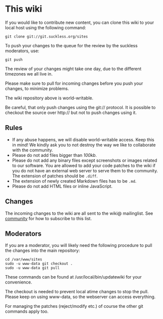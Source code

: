 This wiki
=========
If you would like to contribute new content, you can clone this wiki to your
local host using the following command:

	git clone git://git.suckless.org/sites

To push your changes to the queue for the review by the suckless moderators,
use:

	git push

The review of your changes might take one day, due to the different timezones
we all live in.

Please make sure to pull for incoming changes before you push your changes, to
minimize problems.

The wiki repository above is world-writable.

Be careful, that only push changes using the git:// protocol. It is possible
to checkout the source over http:// but not to push changes using it.

Rules
-----
* If any abuse happens, we will disable world-writable access. Keep this in mind!
  We kindly ask you to not destroy the way we like to collaborate
  with the community.
* Please do not add files bigger than *100kb*.
* Please do not add any binary files except screenshots or images related to our software.
  You are allowed to add your code patches to the wiki if you do not have an
  external web server to serve them to the community. The extension of patches
  should be `.diff`.
* The extension of newly created Markdown files has to be `.md`.
* Please do not add HTML files or inline JavaScript.

Changes
-------
The incoming changes to the wiki are all sent to the wiki@
mailinglist. See [community](http://suckless.org/community) for how to
subscribe to this list.

Moderators
----------
If you are a moderator, you will likely need the following procedure to pull
the changes into the main repository:

	cd /var/www/sites
	sudo -u www-data git checkout .
	sudo -u www-data git pull

These commands can be found at /usr/local/bin/updatewiki for your convenience.

The checkout is needed to prevent local atime changes to stop the pull. Please
keep on using www-data, so the webserver can access everything.

For managing the patches (reject/modify etc.) of course the other git commands
apply too.

